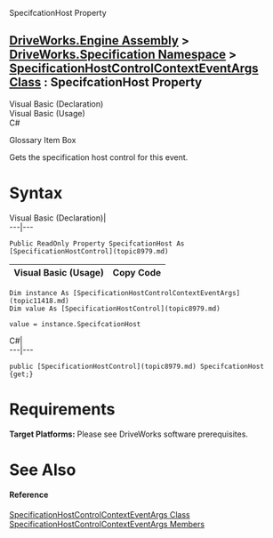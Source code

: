 SpecifcationHost Property   
  
[DriveWorks.Engine Assembly](topic2156.md) > [DriveWorks.Specification Namespace](topic10764.md) > [SpecificationHostControlContextEventArgs Class](topic11418.md) : SpecifcationHost Property  
---  
  
Visual Basic (Declaration)    
Visual Basic (Usage)    
C# 

Glossary Item Box

Gets the specification host control for this event. 

# Syntax

Visual Basic (Declaration)|   
---|---  
      
    
    Public ReadOnly Property SpecifcationHost As [SpecificationHostControl](topic8979.md)  
  
Visual Basic (Usage)| Copy Code  
---|---  
      
    
    Dim instance As [SpecificationHostControlContextEventArgs](topic11418.md)
    Dim value As [SpecificationHostControl](topic8979.md)
     
    value = instance.SpecifcationHost  
  
C#|   
---|---  
      
    
    public [SpecificationHostControl](topic8979.md) SpecifcationHost {get;}  
  
# Requirements

**Target Platforms:** Please see DriveWorks software prerequisites.

# See Also

#### Reference

[SpecificationHostControlContextEventArgs Class](topic11418.md)   
[SpecificationHostControlContextEventArgs Members](topic11419.md)


